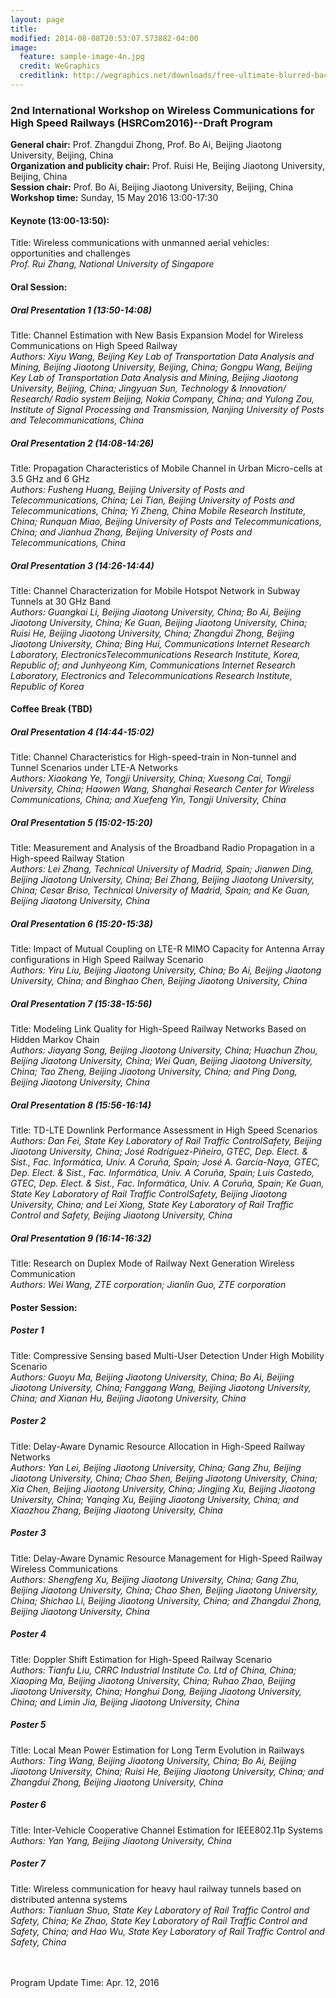 ```yaml
---
layout: page
title: 
modified: 2014-08-08T20:53:07.573882-04:00
image:
  feature: sample-image-4n.jpg
  credit: WeGraphics
  creditlink: http://wegraphics.net/downloads/free-ultimate-blurred-background-pack/
---
```

###   2nd International Workshop on Wireless Communications for High Speed Railways (HSRCom2016)--Draft Program
**General chair:** Prof. Zhangdui Zhong, Prof. Bo Ai, Beijing Jiaotong University, Beijing, China<br>
**Organization and publicity chair:** Prof. Ruisi He, Beijing Jiaotong University, Beijing, China<br>
**Session chair:** Prof. Bo Ai, Beijing Jiaotong University, Beijing, China<br>
**Workshop time:** Sunday, 15 May 2016 13:00-17:30<br>



####   Keynote (13:00-13:50):
Title: Wireless communications with unmanned aerial vehicles: opportunities and challenges<br>
*Prof. Rui Zhang, National University of Singapore*

####   Oral Session:

#####   Oral Presentation 1 (13:50-14:08)
Title: Channel Estimation with New Basis Expansion Model for Wireless Communications on High Speed Railway<br>
*Authors: Xiyu Wang, Beijing Key Lab of Transportation Data Analysis and Mining, Beijing Jiaotong University, Beijing, China; Gongpu Wang, Beijing Key Lab of Transportation Data Analysis and Mining, Beijing Jiaotong University, Beijing, China; Jingyuan Sun, Technology & Innovation/ Research/ Radio system Beijing, Nokia Company, China; and Yulong Zou, Institute of Signal Processing and Transmission, Nanjing University of Posts and Telecommunications, China*

#####   Oral Presentation 2 (14:08-14:26)
Title: Propagation Characteristics of Mobile Channel in Urban Micro-cells at 3.5 GHz and 6 GHz<br>
*Authors: Fusheng Huang, Beijing University of Posts and Telecommunications, China; Lei Tian, Beijing University of Posts and Telecommunications, China; Yi Zheng, China Mobile Research Institute, China; Runquan Miao, Beijing University of Posts and Telecommunications, China; and Jianhua Zhang, Beijing University of Posts and Telecommunications, China*

#####   Oral Presentation 3 (14:26-14:44)
Title: Channel Characterization for Mobile Hotspot Network in Subway Tunnels at 30 GHz Band<br>
*Authors: Guangkai Li, Beijing Jiaotong University, China; Bo Ai, Beijing Jiaotong University, China; Ke Guan, Beijing Jiaotong University, China; Ruisi He, Beijing Jiaotong University, China; Zhangdui Zhong, Beijing Jiaotong University, China; Bing Hui, Communications Internet Research Laboratory, ElectronicsTelecommunications Research Institute, Korea, Republic of; and Junhyeong Kim, Communications Internet Research Laboratory, Electronics and Telecommunications Research Institute, Republic of Korea*<br>


####   Coffee Break (TBD)


#####   Oral Presentation 4 (14:44-15:02)
Title: Channel Characteristics for High-speed-train in Non-tunnel and Tunnel Scenarios under LTE-A Networks<br>
*Authors: Xiaokang Ye, Tongji University, China; Xuesong Cai, Tongji University, China; Haowen Wang, Shanghai Research Center for Wireless Communications, China; and Xuefeng Yin, Tongji University, China*

#####   Oral Presentation 5 (15:02-15:20)
Title: Measurement and Analysis of the Broadband Radio Propagation in a High-speed Railway Station<br>
*Authors: Lei Zhang, Technical University of Madrid, Spain; Jianwen Ding, Beijing Jiaotong University, China; Bei Zhang, Beijing Jiaotong University, China; Cesar Briso, Technical University of Madrid, Spain; and Ke Guan, Beijing Jiaotong University, China*

#####   Oral Presentation 6 (15:20-15:38)
Title: Impact of Mutual Coupling on LTE-R MIMO Capacity for Antenna Array configurations in High Speed Railway Scenario<br>
*Authors: Yiru Liu, Beijing Jiaotong University, China; Bo Ai, Beijing Jiaotong University, China; and Binghao Chen, Beijing Jiaotong University, China*

#####   Oral Presentation 7 (15:38-15:56)
Title: Modeling Link Quality for High-Speed Railway Networks Based on Hidden Markov Chain<br>
*Authors: Jiayang Song, Beijing Jiaotong University, China; Huachun Zhou, Beijing Jiaotong University, China; Wei Quan, Beijing Jiaotong University, China; Tao Zheng, Beijing Jiaotong University, China; and Ping Dong, Beijing Jiaotong University, China*

#####   Oral Presentation 8 (15:56-16:14)
Title: TD-LTE Downlink Performance Assessment in High Speed Scenarios<br>
*Authors: Dan Fei, State Key Laboratory of Rail Traffic ControlSafety, Beijing Jiaotong University, China; José Rodríguez-Piñeiro, GTEC, Dep. Elect. & Sist., Fac. Informática, Univ. A Coruña, Spain; José A. García-Naya, GTEC, Dep. Elect. & Sist., Fac. Informática, Univ. A Coruña, Spain; Luis Castedo, GTEC, Dep. Elect. & Sist., Fac. Informática, Univ. A Coruña, Spain; Ke Guan, State Key Laboratory of Rail Traffic ControlSafety, Beijing Jiaotong University, China; and Lei Xiong, State Key Laboratory of Rail Traffic Control and Safety, Beijing Jiaotong University, China*

#####   Oral Presentation 9 (16:14-16:32)
Title: Research on Duplex Mode of Railway Next Generation Wireless Communication<br>
*Authors: Wei Wang, ZTE corporation; Jianlin Guo, ZTE corporation*



####   Poster Session:

#####   Poster 1
Title: Compressive Sensing based Multi-User Detection Under High Mobility Scenario<br>
*Authors: Guoyu Ma, Beijing Jiaotong University, China; Bo Ai, Beijing Jiaotong University, China; Fanggang Wang, Beijing Jiaotong University, China; and Xianan Hu, Beijing Jiaotong University, China*

#####   Poster 2
Title: Delay-Aware Dynamic Resource Allocation in High-Speed Railway Networks<br>
*Authors: Yan Lei, Beijing Jiaotong University, China; Gang Zhu, Beijing Jiaotong University, China; Chao Shen, Beijing Jiaotong University, China; Xia Chen, Beijing Jiaotong University, China; Jingjing Xu, Beijing Jiaotong University, China; Yanqing Xu, Beijing Jiaotong University, China; and Xiaozhou Zhang, Beijing Jiaotong University, China*

#####   Poster 3
Title: Delay-Aware Dynamic Resource Management for High-Speed Railway Wireless Communications<br>
*Authors: Shengfeng Xu, Beijing Jiaotong University, China; Gang Zhu, Beijing Jiaotong University, China; Chao Shen, Beijing Jiaotong University, China; Shichao Li, Beijing Jiaotong University, China; and Zhangdui Zhong, Beijing Jiaotong University, China*

#####   Poster 4
Title: Doppler Shift Estimation for High-Speed Railway Scenario<br>
*Authors: Tianfu Liu, CRRC Industrial Institute Co. Ltd of China, China; Xiaoping Ma, Beijing Jiaotong University, China; Ruhao Zhao, Beijing Jiaotong University, China; Honghui Dong, Beijing Jiaotong University, China; and Limin Jia, Beijing Jiaotong University, China*

#####   Poster 5
Title: Local Mean Power Estimation for Long Term Evolution in Railways<br>
*Authors: Ting Wang, Beijing Jiaotong University, China; Bo Ai, Beijing Jiaotong University, China; Ruisi He, Beijing Jiaotong University, China; and Zhangdui Zhong, Beijing Jiaotong University, China*

#####   Poster 6
Title: Inter-Vehicle Cooperative Channel Estimation for IEEE802.11p Systems<br>
*Authors: Yan Yang, Beijing Jiaotong University, China*

#####   Poster 7
Title: Wireless communication for heavy haul railway tunnels based on distributed antenna systems<br> 
*Authors: Tianluan Shuo, State Key Laboratory of Rail Traffic Control and Safety, China; Ke Zhao, State Key Laboratory of Rail Traffic Control and Safety, China; and Hao Wu, State Key Laboratory of Rail Traffic Control and Safety, China*<br><br><br>

Program Update Time: Apr. 12, 2016
